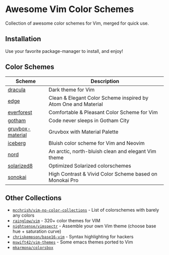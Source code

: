 # Awesome Vim Color Schemes

Collection of awesome color schemes for Vim, merged for quick use.

## Installation

Use your favorite package-manager to install, and enjoy!

## Color Schemes

| Scheme | Description |
|--------|-------------|
| [dracula] | Dark theme for Vim |
| [edge] | Clean & Elegant Color Scheme inspired by Atom One and Material |
| [everforest] | Comfortable & Pleasant Color Scheme for Vim |
| [gotham] | Code never sleeps in Gotham City |
| [gruvbox-material] | Gruvbox with Material Palette |
| [iceberg] | Bluish color scheme for Vim and Neovim |
| [nord] | An arctic, north-bluish clean and elegant Vim theme |
| [solarized8] | Optimized Solarized colorschemes |
| [sonokai] | High Contrast & Vivid Color Scheme based on Monokai Pro |

[dracula]: https://github.com/dracula/vim
[edge]: https://github.com/sainnhe/edge
[everforest]: https://github.com/sainnhe/everforest
[gotham]: https://github.com/whatyouhide/vim-gotham
[gruvbox-material]: https://github.com/sainnhe/gruvbox-material
[iceberg]: https://github.com/cocopon/iceberg.vim
[nord]: https://github.com/nordtheme/vim
[solarized8]: https://github.com/lifepillar/vim-solarized8
[sonokai]: https://github.com/sainnhe/sonokai

## Other Collections

- [`mcchrish/vim-no-color-collections`](https://github.com/mcchrish/vim-no-color-collections) - List of colorschemes with barely any colors
- [`rainglow/vim`](https://github.com/rainglow/vim) - 320+ color themes for VIM
- [`nightsense/vimspectr`](https://github.com/nightsense/vimspectr) - Assemble your own Vim theme (choose base hue + saturation curve)
- [`chriskempson/base16-vim`](https://github.com/chriskempson/base16-vim) - Syntax highlighting for hackers
- [`mswift42/vim-themes`](https://github.com/mswift42/vim-themes) - Some emacs themes ported to Vim
- [`mkarmona/colorsbox`](https://github.com/mkarmona/colorsbox)
